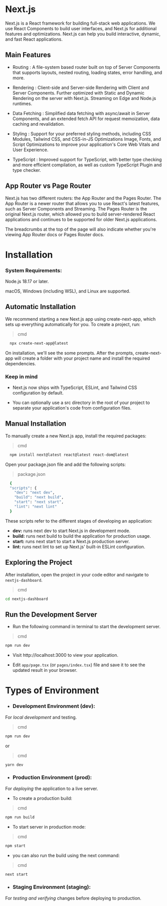 # Next.js

Next.js is a React framework for building full-stack web applications. We use React Components to build user interfaces, and Next.js for additional features and optimizations.
Next.js can help you build interactive, dynamic, and fast React applications.

## Main Features

- Routing :	A file-system based router built on top of Server Components that supports layouts, nested routing, loading states, error handling, and more.

- Rendering : Client-side and Server-side Rendering with Client and Server Components. Further optimized with Static and Dynamic Rendering on the server with Next.js. Streaming on Edge and Node.js runtimes.

- Data Fetching	: Simplified data fetching with async/await in Server Components, and an extended fetch API for request memoization, data caching and revalidation.

- Styling : Support for your preferred styling methods, including CSS Modules, Tailwind CSS, and CSS-in-JS
Optimizations	Image, Fonts, and Script Optimizations to improve your application's Core Web Vitals and User Experience.

- TypeScript : Improved support for TypeScript, with better type checking and more efficient compilation, as well as custom TypeScript Plugin and type checker.

## App Router vs Page Router

Next.js has two different routers: the App Router and the Pages Router. The App Router is a newer router that allows you to use React's latest features, such as Server Components and Streaming. The Pages Router is the original Next.js router, which allowed you to build server-rendered React applications and continues to be supported for older Next.js applications.

The breadcrumbs at the top of the page will also indicate whether you're viewing App Router docs or Pages Router docs.

# Installation

### System Requirements:
Node.js 18.17 or later.

macOS, Windows (including WSL), and Linux are supported.

## Automatic Installation
We recommend starting a new Next.js app using create-next-app, which sets up everything automatically for you. To create a project, run:

> cmd
```bash
  npx create-next-app@latest
```
On installation, we'll see the some prompts. After the prompts, create-next-app will create a folder with your project name and install the required dependencies.

### Keep in mind
- Next.js now ships with TypeScript, ESLint, and Tailwind CSS configuration by default.

- You can optionally use a src directory in the root of your project to separate your application's code from configuration files.

## Manual Installation
To manually create a new Next.js app, install the required packages:

> cmd
```bash
  npm install next@latest react@latest react-dom@latest
```

Open your package.json file and add the following scripts:

> package.json
```bash
  {
  "scripts": {
    "dev": "next dev",
    "build": "next build",
    "start": "next start",
    "lint": "next lint"
  }
```
These scripts refer to the different stages of developing an application:

- **dev:**  runs next dev to start Next.js in development mode.
- **build:**  runs next build to build the application for production usage.
- **start:**  runs next start to start a Next.js production server.
- **lint:**  runs next lint to set up Next.js' built-in ESLint configuration.

## Exploring the Project
After installation, open the project in your code editor and navigate to `nextjs-dashboard`.

> cmd
```bash
cd nextjs-dashboard
```

## Run the Development Server
* Run the following command in terminal to start the development server.

> cmd
```bash
npm run dev
```

* Visit http://localhost:3000 to view your application.

* Edit `app/page.tsx` (or `pages/index.tsx`) file and save it to see the updated result in your browser.

# Types of Environment

* ### Development Environment (dev):
For *local development* and testing.

> cmd
```bash
npm run dev
```
or
> cmd
```bash
yarn dev
```

* ### Production Environment (prod):
For *deploying* the application to a live server.

- To create a production build:
> cmd
```bash
npm run build
```

- To start server in production mode:
> cmd
```bash
npm start
```

- you can also run the build using the next command:
>cmd
```bash
next start
```

* ### Staging Environment (staging):
For *testing and verifying* changes before deploying to production.